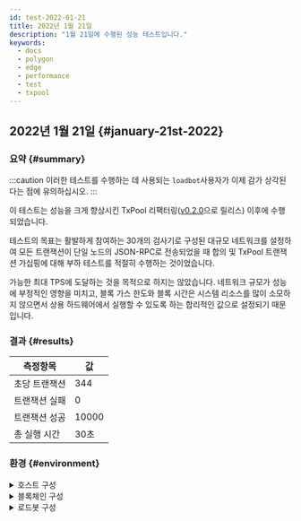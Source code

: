 ```yaml
---
id: test-2022-01-21
title: 2022년 1월 21일
description: "1월 21일에 수행된 성능 테스트입니다."
keywords:
  - docs
  - polygon
  - edge
  - performance
  - test
  - txpool
---
```


## 2022년 1월 21일 {#january-21st-2022}

### 요약 {#summary}

:::caution
이러한 테스트를 수행하는 데 사용되는 `loadbot`사용자가 이제 감가 상각된다는 점에 유의하십시오.
:::

이 테스트는 성능을 크게 향상시킨 TxPool 리팩터링([v0.2.0](https://github.com/0xPolygon/polygon-edge/releases/v0.2.0)으로 릴리스) 이후에 수행되었습니다.

테스트의 목표는 활발하게 참여하는 30개의 검사기로 구성된 대규모 네트워크를 설정하여
모든 트랜잭션이 단일 노드의 JSON-RPC로 전송되었을 때 합의 및 TxPool 트랜잭션 가십핑에 대해 부하 테스트를 적절히 수행하는 것이었습니다.

가능한 최대 TPS에 도달하는 것을 목적으로 하지는 않았습니다. 네트워크 규모가 성능에 부정적인 영향을 미치고, 블록 가스 한도와 블록 시간은 시스템 리소스를 많이 소모하지 않으면서 상용 하드웨어에서 실행할 수  있도록 하는 합리적인 값으로 설정되기 때문입니다.

### 결과 {#results}

| 측정항목 | 값 |
| ------ | ----- |
| 초당 트랜잭션 | 344 |
| 트랜잭션 실패 | 0 |
| 트랜잭션 성공 | 10000 |
| 총 실행 시간 | 30초 |

### 환경 {#environment}

<details>
  <summary>호스트 구성</summary>
  <div>
    <div>
        <table>
            <tr>
                <td>클라우드 제공업체</td>
                <td>AWS</td>
            </tr>
            <tr>
                <td>인스턴스 크기</td>
                <td>t2.xlarge</td>
            </tr>
            <tr>
                <td>네트워킹</td>
                <td>비공개 서브넷</td>
            </tr>
            <tr>
                <td>운영체제</td>
                <td>Linux Ubuntu 20.04 LTS - Focal Fossa</td>
            </tr>
            <tr>
                <td>파일 설명자 한도</td>
                <td>65535</td>
            </tr>
            <tr>
                <td>최대 사용자 프로세스</td>
                <td>65535</td>
            </tr>
        </table>
    </div>
    <br/>
  </div>
</details>

<details>
  <summary>블록체인 구성</summary>
  <div>
    <div>
        <table>
            <tr>
                <td>Polygon 엣지 버전</td>
                <td>개발 분기에 <a href="https://github.com/0xPolygon/polygon-edge/commit/8377162281d1a2e4342ae27cd4e5367c4364aee2">8377162281d1a2e4342ae27cd4e5367c4364aee2</a> 커밋</td>
            </tr>
            <tr>
                <td>검사기 노드</td>
                <td>30</td>
            </tr>
            <tr>
                <td>비 검사기 노드</td>
                <td>0</td>
            </tr>
            <tr>
                <td>합의</td>
                <td>IBFT PoA</td>
            </tr>
            <tr>
                <td>블록 시간</td>
                <td>2000밀리초</td>
            </tr>
            <tr>
                <td>블록 가스 한도</td>
                <td>5242880</td>
            </tr>
        </table>
    </div>
    <br/>
  </div>
</details>

<details>
  <summary>로드봇 구성</summary>
  <div>
    <div>
        <table>
            <tr>
                <td>총 트랜잭션</td>
                <td>10000</td>
            </tr>
            <tr>
                <td>초당 전송된 트랜잭션</td>
                <td>400</td>
            </tr>
            <tr>
                <td>트랜잭션 유형</td>
                <td>EOA에서 EOA로 전송</td>
            </tr>
        </table>
    </div>
    <br/>
  </div>
</details>
